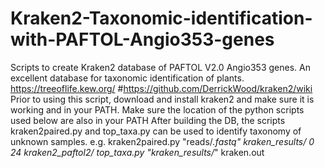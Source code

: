 # Kraken2-Taxonomic-identification-with-PAFTOL-Angio353-genes
Scripts to create Kraken2 database of PAFTOL V2.0 Angio353 genes. An excellent database for taxonomic identification of plants. 
https://treeoflife.kew.org/ #https://github.com/DerrickWood/kraken2/wiki
Prior to using this script, download and install kraken2 and make sure it is working and in your PATH.
Make sure the location of the python scripts used below are also in your PATH 
After building the DB, the scripts kraken2paired.py and top_taxa.py can be used to identify taxonomy of unknown samples.
e.g.
kraken2paired.py "reads/*.fastq" kraken_results/ 0 24 kraken2_paftol2/
top_taxa.py "kraken_results/*" kraken.out
